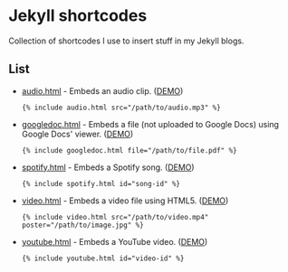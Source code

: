 # Jekyll shortcodes 

Collection of shortcodes I use to insert stuff in my Jekyll blogs.

## List

+ [audio.html](./audio.html) - Embeds an audio clip. ([DEMO](https://manuel.life/holophonics-3d-sounds/))
  
    `{% include audio.html src="/path/to/audio.mp3" %}`

+ [googledoc.html](./googledoc.html) - Embeds a file (not uploaded to Google Docs) using Google Docs' viewer. ([DEMO](https://mini.manuel.life/ilusiones-opticas/))
  
    `{% include googledoc.html file="/path/to/file.pdf" %}`

+ [spotify.html](./spotify.html) - Embeds a Spotify song. ([DEMO](https://mini.manuel.life/eagles-waiting-in-the-weeds/))

    `{% include spotify.html id="song-id" %}`

+ [video.html](./video.html) - Embeds a video file using HTML5. ([DEMO](https://mini.manuel.life/agatha-all-along/))

    `{% include video.html src="/path/to/video.mp4" poster="/path/to/image.jpg" %}`

+ [youtube.html](./youtube.html) - Embeds a YouTube video. ([DEMO](https://mini.manuel.life/how-to-pick-up-a-cat/))

     `{% include youtube.html id="video-id" %}`